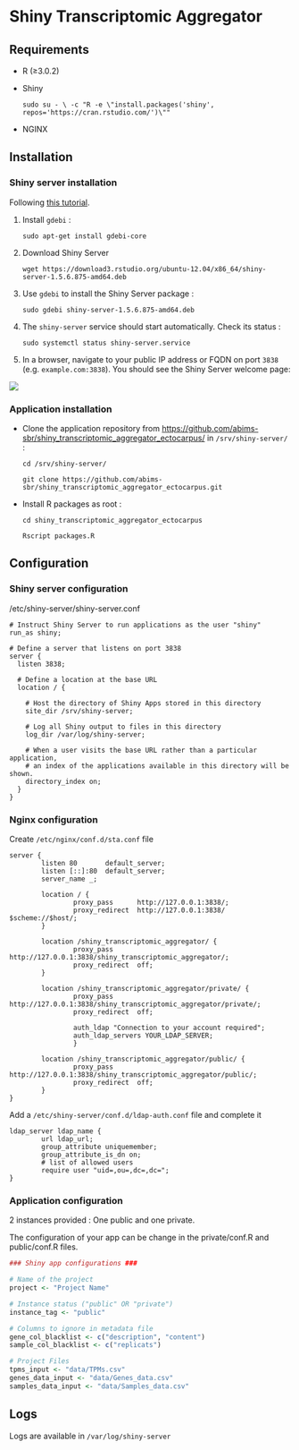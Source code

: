 # Shiny Transcriptomic Aggregator

## Requirements

- R (≥3.0.2)

- Shiny

	`sudo su - \
	-c "R -e \"install.packages('shiny', repos='https://cran.rstudio.com/')\""`

- NGINX <!--(≥1.12.2)-->


## Installation

### Shiny server installation

Following [this tutorial](https://www.linode.com/docs/development/r/how-to-deploy-rshiny-server-on-ubuntu-and-debian/).

1. Install `gdebi` :

	`sudo apt-get install gdebi-core`

2. Download Shiny Server

	`wget https://download3.rstudio.org/ubuntu-12.04/x86_64/shiny-server-1.5.6.875-amd64.deb`

3. Use `gdebi` to install the Shiny Server package :

	`sudo gdebi shiny-server-1.5.6.875-amd64.deb`

4. The `shiny-server` service should start automatically. Check its status :

	`sudo systemctl status shiny-server.service`

5. In a browser, navigate to your public IP address or FQDN on port `3838` (e.g. `example.com:3838`). You should see the Shiny Server welcome page:

![](https://www.linode.com/docs/development/r/how-to-deploy-rshiny-server-on-ubuntu-and-debian/shiny-welcome.png)


### Application installation

- Clone the application repository from https://github.com/abims-sbr/shiny_transcriptomic_aggregator_ectocarpus/ in `/srv/shiny-server/` :

	`cd /srv/shiny-server/`
	
	`git clone https://github.com/abims-sbr/shiny_transcriptomic_aggregator_ectocarpus.git`

- Install R packages as root :

	`cd shiny_transcriptomic_aggregator_ectocarpus`

	`Rscript packages.R`


## Configuration

### Shiny server configuration

/etc/shiny-server/shiny-server.conf

```
# Instruct Shiny Server to run applications as the user "shiny"
run_as shiny;

# Define a server that listens on port 3838
server {
  listen 3838;

  # Define a location at the base URL
  location / {

    # Host the directory of Shiny Apps stored in this directory
    site_dir /srv/shiny-server;

    # Log all Shiny output to files in this directory
    log_dir /var/log/shiny-server;

    # When a user visits the base URL rather than a particular application,
    # an index of the applications available in this directory will be shown.
    directory_index on;
  }
}
```

### Nginx configuration

Create `/etc/nginx/conf.d/sta.conf` file

```
server {
        listen 80       default_server;
        listen [::]:80  default_server;
        server_name _;
    
        location / {
                proxy_pass      http://127.0.0.1:3838/;
                proxy_redirect  http://127.0.0.1:3838/ $scheme://$host/;
        }

        location /shiny_transcriptomic_aggregator/ {
                proxy_pass      http://127.0.0.1:3838/shiny_transcriptomic_aggregator/;
                proxy_redirect  off;
        }

        location /shiny_transcriptomic_aggregator/private/ {
                proxy_pass      http://127.0.0.1:3838/shiny_transcriptomic_aggregator/private/;
                proxy_redirect  off;
                
                auth_ldap "Connection to your account required";
                auth_ldap_servers YOUR_LDAP_SERVER;
				}

        location /shiny_transcriptomic_aggregator/public/ {
                proxy_pass      http://127.0.0.1:3838/shiny_transcriptomic_aggregator/public/;
                proxy_redirect  off;
        }
}
```

Add a `/etc/shiny-server/conf.d/ldap-auth.conf` file and complete it

```
ldap_server ldap_name {
        url ldap_url;
        group_attribute uniquemember;
        group_attribute_is_dn on;
        # list of allowed users
        require user "uid=,ou=,dc=,dc=";
}

```


### Application configuration

2 instances provided : One public and one private.

The configuration of your app can be change in the private/conf.R and public/conf.R files.

```R
### Shiny app configurations ###

# Name of the project
project <- "Project Name"

# Instance status ("public" OR "private")
instance_tag <- "public"

# Columns to ignore in metadata file
gene_col_blacklist <- c("description", "content")
sample_col_blacklist <- c("replicats")

# Project Files
tpms_input <- "data/TPMs.csv"
genes_data_input <- "data/Genes_data.csv"
samples_data_input <- "data/Samples_data.csv"

```

## Logs

Logs are available in `/var/log/shiny-server`